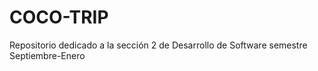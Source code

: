 ﻿# COCO-TRIP

Repositorio dedicado a la sección 2 de Desarrollo de Software semestre Septiembre-Enero
